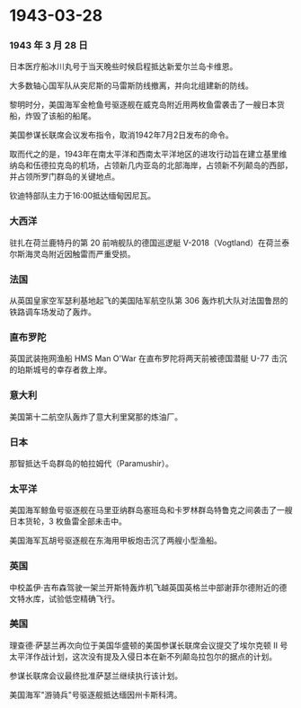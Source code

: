# 1943-03-28

### 1943 年 3 月 28 日

日本医疗船冰川丸号于当天晚些时候启程抵达新爱尔兰岛卡维恩。

大多数轴心国军队从突尼斯的马雷斯防线撤离，并向北组建新的防线。

黎明时分，美国海军金枪鱼号驱逐舰在威克岛附近用两枚鱼雷袭击了一艘日本货船，炸毁了该船的船尾。

美国参谋长联席会议发布指令，取消1942年7月2日发布的命令。

取而代之的是，1943年在南太平洋和西南太平洋地区的进攻行动旨在建立基里维纳岛和伍德拉克岛的机场，占领新几内亚岛的北部海岸，占领新不列颠岛的西部，并占领所罗门群岛的关键地点。

钦迪特部队主力于16:00抵达缅甸因尼瓦。

### 大西洋

驻扎在荷兰鹿特丹的第 20 前哨舰队的德国巡逻艇
V-2018（Vogtland）在荷兰泰尔斯海灵岛附近因触雷而严重受损。

### 法国

从英国皇家空军瑟利基地起飞的美国陆军航空队第 306
轰炸机大队对法国鲁昂的铁路调车场发动了轰炸。

### 直布罗陀

英国武装拖网渔船 HMS Man O\'War 在直布罗陀将两天前被德国潜艇 U-77
击沉的珀斯城号的幸存者救上岸。

### 意大利

美国第十二航空队轰炸了意大利里窝那的炼油厂。

### 日本

那智抵达千岛群岛的帕拉姆代（Paramushir）。

### 太平洋

美国海军鲸鱼号驱逐舰在马里亚纳群岛塞班岛和卡罗林群岛特鲁克之间袭击了一艘日本货轮，3
枚鱼雷全部未击中。

美国海军瓦胡号驱逐舰在东海用甲板炮击沉了两艘小型渔船。

### 英国

中校盖伊·吉布森驾驶一架兰开斯特轰炸机飞越英国英格兰中部谢菲尔德附近的德文特水库，试验低空精确飞行。

### 美国

理查德·萨瑟兰再次向位于美国华盛顿的美国参谋长联席会议提交了埃尔克顿 II
号太平洋作战计划，这次没有提及入侵日本在新不列颠岛拉包尔的据点的计划。

参谋长联席会议最终批准萨瑟兰继续执行该计划。

美国海军"游骑兵"号驱逐舰抵达缅因州卡斯科湾。